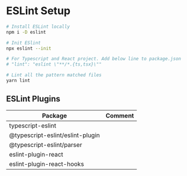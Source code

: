 # ESLint Setup

```bash
# Install ESLint locally
npm i -D eslint

# Init ESlint
npx eslint --init

# For Typescript and React project. Add below line to package.json
# "lint": "eslint \"**/*.{ts,tsx}\""

# Lint all the pattern matched files
yarn lint
```

## ESLint Plugins
| Package | Comment |
| ------- | ------- |
| typescript-eslint | |
| @typescript-eslint/eslint-plugin | |
| @typescript-eslint/parser | |
| eslint-plugin-react | |
| eslint-plugin-react-hooks | |